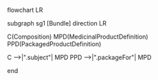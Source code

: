 flowchart LR

subgraph sg1 [Bundle]
  direction LR

  C(Composition)
  MPD(MedicinalProductDefinition)
  PPD(PackagedProductDefinition)

  C -->|".subject"| MPD
  PPD -->|".packageFor"| MPD

  end
